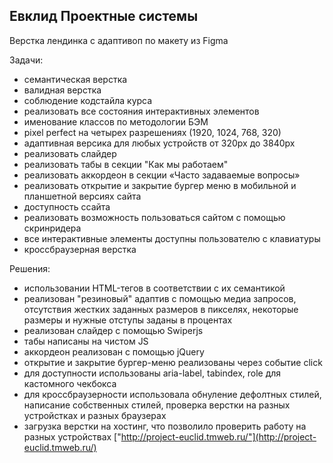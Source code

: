 ## Евклид Проектные системы

Верстка лендинка с адаптивоп по макету из Figma

Задачи:
+ семантическая верстка
+ валидная верстка
+ соблюдение кодстайла курса
+ реализовать все состояния интерактивных элементов
+ именование классов по методологии БЭМ
+ pixel perfect на четырех разрешениях (1920, 1024, 768, 320)
+ адаптивная версика для любых устройств от 320px до 3840px
+ реализовать слайдер
+ реализовать табы в секции "Как мы работаем"
+ реализовать аккордеон в секции «Часто задаваемые вопросы»
+ реализовать открытие и закрытие бургер меню в мобильной и планшетной версиях сайта
+ доступность ссайта
+ реализовать возможность пользоваться сайтом с помощью скринридера 
+ все интерактивные элементы доступны пользователю с клавиатуры
+ кроссбраузерная верстка

Решения: 
+ использовании HTML-тегов в соответствии с их семантикой
+ реализован "резиновый" адаптив с помощью медиа запросов, отсутствия жестких заданных размеров в пикселях, некоторые размеры и нужные отступы заданы в процентах
+ реализован слайдер с помощью Swiperjs
+ табы написаны на чистом JS
+ аккордеон реализован с помощью jQuery 
+ открытие и закрытие бургер-меню реализованы через событие click
+ для доступности использованы aria-label, tabindex, role для кастомного чекбокса
+ для кроссбраузерности использовала обнуление дефолтных стилей, написание собственных стилей, проверка верстки на разных устройстках и разных браузерах
+ загрузка верстки на хостинг, что позволило проверить работу на разных устройствах ["http://project-euclid.tmweb.ru/"](http://project-euclid.tmweb.ru/)
